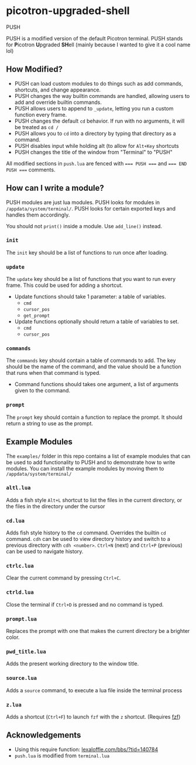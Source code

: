 # picotron-upgraded-shell
PUSH

PUSH is a modified version of the default Picotron terminal. PUSH stands for **P**icotron **U**pgraded **SH**ell (mainly because I wanted to give it a cool name lol)

## How Modified?

* PUSH can load custom modules to do things such as add commands, shortcuts, and change appearance.
* PUSH changes the way builtin commands are handled, allowing users to add and override builtin commands.
* PUSH allows users to append to `_update`, letting you run a custom function every frame.
* PUSH changes the default `cd` behavior. If run with no arguments, it will be treated as `cd /`
* PUSH allows you to `cd` into a directory by typing that directory as a command.
* PUSH disables input while holding alt (to allow for `Alt+Key` shortcuts
* PUSH changes the title of the window from "Terminal" to "PUSH"

All modified sections in `push.lua` are fenced with `=== PUSH ===` and `=== END PUSH ===` comments.

## How can I write a module?

PUSH modules are just lua modules. PUSH looks for modules in `/appdata/system/terminal/`. PUSH looks for certain exported keys and handles them accordingly.

You should not `print()` inside a module. Use `add_line()` instead.

### `init`

The `init` key should be a list of functions to run once after loading.

### `update`

The `update` key should be a list of functions that you want to run every frame. This could be used for adding a shortcut.

* Update functions should take 1 parameter: a table of variables.
    * `cmd`
    * `cursor_pos`
    * `get_prompt`
* Update functions optionally should return a table of variables to set.
    * `cmd`
    * `cursor_pos`

### `commands`

The `commands` key should contain a table of commands to add. The key should be the name of the command, and the value should be a function that runs when that command is typed.

* Command functions should takes one argument, a list of arguments given to the command.

### `prompt`

The `prompt` key should contain a function to replace the prompt. It should return a string to use as the prompt.

## Example Modules

The `examples/` folder in this repo contains a list of example modules that can be used to add functionality to PUSH and to demonstrate how to write modules. You can install the example modules by moving them to `/appdata/system/terminal/`

### `altl.lua`

Adds a fish style `Alt+L` shortcut to list the files in the current directory, or the files in the directory under the cursor

### `cd.lua`

Adds fish style history to the `cd` command. Overrides the builtin `cd` command. `cdh` can be used to view directory history and switch to a previous directory with `cdh <number>`. `Ctrl+N` (next) and `Ctrl+P` (previous) can be used to navigate history.

### `ctrlc.lua`

Clear the current command by pressing `Ctrl+C`.

### `ctrld.lua`

Close the terminal if `Ctrl+D` is pressed and no command is typed.

### `prompt.lua`

Replaces the prompt with one that makes the current directory be a brighter color.

### `pwd_title.lua`

Adds the present working directory to the window title.

### `source.lua`

Adds a `source` command, to execute a lua file inside the terminal process

### `z.lua`

Adds a shortcut (`Ctrl+F`) to launch `fzf` with the `z` shortcut. (Requires [fzf](https://github.com/Rayquaza01/fuzzy-finder-picotron/))

## Acknowledgements

* Using this require function: [lexaloffle.com/bbs/?tid=140784](https://www.lexaloffle.com/bbs/?tid=140784)
* `push.lua` is modified from `terminal.lua`

